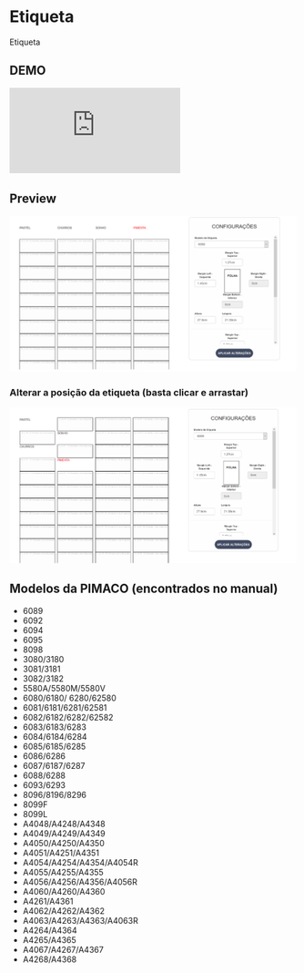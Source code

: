 # Etiqueta
Etiqueta

## DEMO

![Link DEMO](https://rawgit.com/celioyutaka/etiqueta/master/index.html)

## Preview

![Image Preview](https://raw.githubusercontent.com/celioyutaka/etiqueta/master/readme/normal.png)

### Alterar a posição da etiqueta (basta clicar e arrastar)

![Image Preview com troca de posição](https://raw.githubusercontent.com/celioyutaka/etiqueta/master/readme/trocada.png)


## Modelos da PIMACO (encontrados no manual)

* 6089
* 6092
* 6094
* 6095
* 8098
* 3080/3180
* 3081/3181
* 3082/3182
* 5580A/5580M/5580V
* 6080/6180/ 6280/62580
* 6081/6181/6281/62581
* 6082/6182/6282/62582
* 6083/6183/6283
* 6084/6184/6284
* 6085/6185/6285
* 6086/6286
* 6087/6187/6287
* 6088/6288
* 6093/6293
* 8096/8196/8296
* 8099F
* 8099L
* A4048/A4248/A4348
* A4049/A4249/A4349
* A4050/A4250/A4350
* A4051/A4251/A4351
* A4054/A4254/A4354/A4054R
* A4055/A4255/A4355
* A4056/A4256/A4356/A4056R
* A4060/A4260/A4360
* A4261/A4361
* A4062/A4262/A4362
* A4063/A4263/A4363/A4063R
* A4264/A4364
* A4265/A4365
* A4067/A4267/A4367
* A4268/A4368

